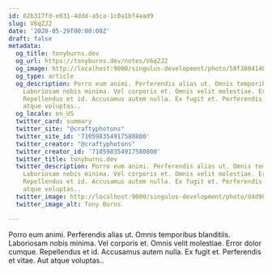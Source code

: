 ```yaml
---
id: 62b317fd-e031-4ddd-a5ca-1c0a1bf4aad9
slug: V6qZJ2
date: '2020-05-29T00:00:00Z'
draft: false
metadata:
  og_title: tonyburns.dev
  og_url: https://tonyburns.dev/notes/V6qZJ2
  og_image: http://localhost:9000/singulus-development/photo/58f380414bbd67653d0fe2bf14b4ece0.jpeg
  og_type: article
  og_description: Porro eum animi. Perferendis alias ut. Omnis temporibus blanditiis.
    Laboriosam nobis minima. Vel corporis et. Omnis velit molestiae. Error dolor cumque.
    Repellendus et id. Accusamus autem nulla. Ex fugit et. Perferendis et vitae. Aut
    atque voluptas..
  og_locale: en_US
  twitter_card: summary
  twitter_site: "@craftyphotons"
  twitter_site_id: '710598354917580800'
  twitter_creator: "@craftyphotons"
  twitter_creator_id: '710598354917580800'
  twitter_title: tonyburns.dev
  twitter_description: Porro eum animi. Perferendis alias ut. Omnis temporibus blanditiis.
    Laboriosam nobis minima. Vel corporis et. Omnis velit molestiae. Error dolor cumque.
    Repellendus et id. Accusamus autem nulla. Ex fugit et. Perferendis et vitae. Aut
    atque voluptas..
  twitter_image: http://localhost:9000/singulus-development/photo/d4d90e1ca63a3a7341caeb48014d2739.jpeg
  twitter_image_alt: Tony Burns

---
```


Porro eum animi. Perferendis alias ut. Omnis temporibus blanditiis. Laboriosam nobis minima. Vel corporis et. Omnis velit molestiae. Error dolor cumque. Repellendus et id. Accusamus autem nulla. Ex fugit et. Perferendis et vitae. Aut atque voluptas..
